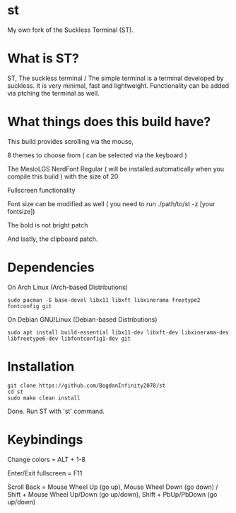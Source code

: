 # st
My own fork of the Suckless Terminal (ST).

# What is ST?
ST, The suckless terminal / The simple terminal is a terminal developed by suckless. It is very minimal, fast and lightweight. Functionality can be added via ptching the terminal as well.

# What things does this build have?
This build provides scrolling via the mouse,

8 themes to choose from ( can be selected via the keyboard )

The MesloLGS NerdFont Regular ( will be installed automatically when you compile this build ) with the size of 20

Fullscreen functionality

Font size can be modified as well ( you need to run ./path/to/st -z [your fontsize])

The bold is not bright patch

And lastly, the clipboard patch.

# Dependencies
On Arch Linux (Arch-based Distributions)

```
sudo pacman -S base-devel libx11 libxft libxinerama freetype2 fontconfig git
```

On Debian GNU/Linux (Debian-based Distributions)

```
sudo apt install build-essential libx11-dev libxft-dev libxinerama-dev libfreetype6-dev libfontconfig1-dev git
```

# Installation
```
git clone https://github.com/BogdanInfinity2078/st
cd st
sudo make clean install
```
Done. Run ST with 'st' command.

# Keybindings
Change colors         = 		ALT + 1-8

Enter/Exit fullscreen =			F11

Scroll Back	      =			Mouse Wheel Up (go up), Mouse Wheel Down (go down) / Shift + Mouse Wheel Up/Down (go up/down), Shift + PbUp/PbDown (go up/down)
